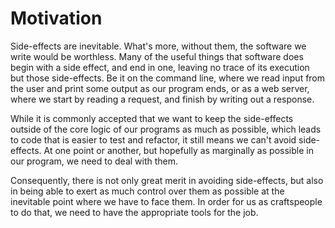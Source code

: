 # Motivation

Side-effects are inevitable. What's more, without them, the software we write would be worthless. Many of the useful things that software does begin with a side effect, and end in one, leaving no trace of its execution but those side-effects. Be it on the command line, where we read input from the user and print some output as our program ends, or as a web server, where we start by reading a request, and finish by writing out a response.

While it is commonly accepted that we want to keep the side-effects outside of the core logic of our programs as much as possible, which leads to code that is easier to test and refactor, it still means we can't avoid side-effects. At one point or another, but hopefully as marginally as possible in our program, we need to deal with them.

Consequently, there is not only great merit in avoiding side-effects, but also in being able to exert as much control over them as possible at the inevitable point where we have to face them. In order for us as craftspeople to do that, we need to have the appropriate tools for the job.

